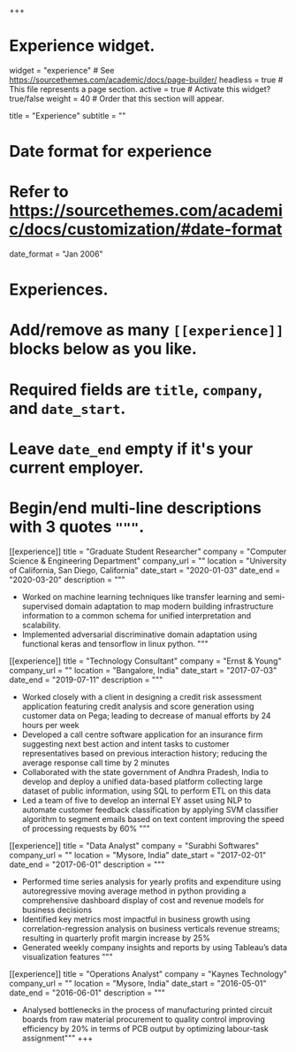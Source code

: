 +++
# Experience widget.
widget = "experience"  # See https://sourcethemes.com/academic/docs/page-builder/
headless = true  # This file represents a page section.
active = true  # Activate this widget? true/false
weight = 40  # Order that this section will appear.

title = "Experience"
subtitle = ""

# Date format for experience
#   Refer to https://sourcethemes.com/academic/docs/customization/#date-format
date_format = "Jan 2006"

# Experiences.
#   Add/remove as many `[[experience]]` blocks below as you like.
#   Required fields are `title`, `company`, and `date_start`.
#   Leave `date_end` empty if it's your current employer.
#   Begin/end multi-line descriptions with 3 quotes `"""`.


[[experience]]
  title = "Graduate Student Researcher"
  company = "Computer Science & Engineering Department"
  company_url = ""
  location = "University of California, San Diego, California"
  date_start = "2020-01-03"
  date_end = "2020-03-20"
  description = """
  
*	Worked on machine learning techniques like transfer learning and semi-supervised domain adaptation to map modern building infrastructure information to a common schema for unified interpretation and scalability.
*	Implemented adversarial discriminative domain adaptation using functional keras and tensorflow in linux python.
  """





[[experience]]
  title = "Technology Consultant"
  company = "Ernst & Young"
  company_url = ""
  location = "Bangalore, India"
  date_start = "2017-07-03"
  date_end = "2019-07-11"
  description = """
  
*	Worked closely with a client in designing a credit risk assessment application featuring credit analysis and score generation using customer data on Pega; leading to decrease of manual efforts by 24 hours per week
* Developed a call centre software application for an insurance firm suggesting next best action and intent tasks to customer representatives based on previous interaction history; reducing the average response call time by 2 minutes 
*	Collaborated with the state government of Andhra Pradesh, India to develop and deploy a unified data-based platform collecting large dataset of public information, using SQL to perform ETL on this data
*	Led a team of five to develop an internal EY asset using NLP to automate customer feedback classification by applying SVM classifier algorithm to segment emails based on text content improving the speed of processing requests by 60%
  """

[[experience]]
  title = "Data Analyst"
  company = "Surabhi Softwares"
  company_url = ""
  location = "Mysore, India"
  date_start = "2017-02-01"
  date_end = "2017-06-01"
  description = """
  
*	Performed time series analysis for yearly profits and expenditure using autoregressive moving average method in python providing a comprehensive dashboard display of cost and revenue models for business decisions
*	Identified key metrics most impactful in business growth using correlation-regression analysis on business verticals revenue streams; resulting in quarterly profit margin increase by 25%
*	Generated weekly company insights and reports by using Tableau’s data visualization features 
  """

[[experience]]
  title = "Operations Analyst"
  company = "Kaynes Technology"
  company_url = ""
  location = "Mysore, India"
  date_start = "2016-05-01"
  date_end = "2016-06-01"
  description = """
  
* Analysed bottlenecks in the process of manufacturing printed circuit boards from raw material procurement to quality control improving efficiency by 20% in terms of PCB output by optimizing labour-task assignment"""
+++
